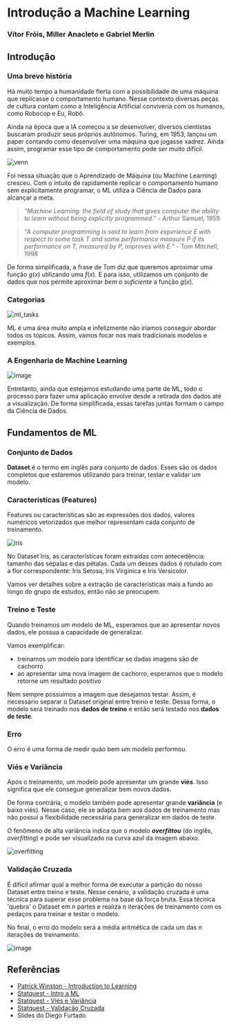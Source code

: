 # Introdução a Machine Learning
### Vítor Fróis, Miller Anacleto e Gabriel Merlin
## Introdução
### Uma breve história
Há muito tempo a humanidade flerta com a possibilidade de uma máquina que replicasse o comportamento humano. 
Nesse contexto diversas peças de cultura contam como a Inteligência Artificial conviveria com os humanos, 
como Robocop e Eu, Robô.

Ainda na época que a IA começou a se desenvolver, diversos cientistas buscaram produzir seus próprios autônomos.
Turing, em 1953, lançou um paper contando como desenvolver uma máquina que jogasse xadrez.
Ainda assim, programar esse tipo de comportamento pode ser muito difícil.

![venn](https://github.com/icmc-data/ml-study-group/assets/46361092/6002603a-1711-4cee-abf6-09de81523f2f)

Foi nessa situação que o Aprendizado de Máquina (ou Machine Learning) cresceu. Com o intuito de rapidamente replicar o comportamento 
humano sem explicitamente programar, o ML utiliza a Ciência de Dados para alcançar a meta.

> _“Machine Learning: the field of study that gives computer the ability to
> learn without being explicitly programmed.”_ - Arthur Samuel, 1959

> _“A computer programming is said to learn from experience E with respect to some task T
> and some performance measure P if its performance on T, measured by P, improves with E.”_ - Tom Mitchell, 1998

De forma simplificada, a frase de Tom diz que queremos aproximar uma função $g(x)$ utilizando uma $f(x)$. 
E para isso, utilizamos um conjunto de dados que nos permite aproximar _bem o suficiente_ a função $g(x)$.

### Categorias 
![ml_tasks](https://github.com/icmc-data/ml-study-group/assets/46361092/5148cd7a-984d-4090-8a80-2e5e71d760e1)

ML é uma área muito ampla e infelizmente não iríamos conseguir abordar todos os tópicos. 
Assim, vamos focar nos mais tradicionais modelos e exemplos.

### A Engenharia de Machine Learning
![image](https://github.com/icmc-data/ml-study-group/assets/46361092/544faf65-ea28-4236-8399-f315e2f78ead)

Entretanto, ainda que estejamos estudando uma parte de ML, todo o processo para fazer uma aplicação envolve
desde a retirada dos dados até a visualização. De forma simplificada, essas tarefas juntas formam o campo da 
Ciência de Dados.

## Fundamentos de ML
### Conjunto de Dados
**Dataset** é o termo em inglês para conjunto de dados. Esses são os dados completos que estaremos utilizando
para treinar, testar e validar um modelo.

### Características (Features)
Features ou características são as expressões dos dados, valores numéricos vetorizados que melhor representam cada conjunto de treinamento.

![iris](https://github.com/icmc-data/ml-study-group/assets/46361092/d5ad0a30-8602-43ea-b37a-488fc9b706db)

No Dataset Iris, as características foram extraídas com antecedência: tamanho das sépalas e das pétalas. Cada um desses dados é rotulado com a flor correspondente: Iris Setosa, Iris Virginica e Iris Versicolor.

Vamos ver detalhes sobre a extração de características mais a fundo ao longo do grupo de estudos, então não se preocupem.

### Treino e Teste
Quando treinamos um modelo de ML, esperamos que ao apresentar novos dados, ele possua a capacidade de generalizar.

Vamos exemplificar: 
- treinamos um modelo para identificar se dadas imagens são de cachorro
- ao apresentar uma nova imagem de cachorro, esperamos que o modelo retorne um resultado positivo

Nem sempre possuímos a imagem que desejamos testar. Assim, é necessário separar o Dataset original entre treino e teste.
Dessa forma, o modelo será treinado nos **dados de treino** e então será testado nos **dados de teste**.

### Erro
O erro é uma forma de medir quão bem um modelo performou.

### Viés e Variância
Após o treinamento, um modelo pode apresentar um grande **viés**. Isso significa que ele consegue generalizar bem novos dados. 

De forma contrária, o modelo também pode apresentar grande **variância** (e baixo viés). Nesse caso, ele se adapta bem 
aos dados de treinamento mas não possui a flexibilidade necessária para generalizar em dados de teste.

O fenômeno de alta variância indica que o modelo **_overfittou_** (do inglês, _overfitting_) e pode ser visualizado na curva azul da imagem abaixo.

![overfitting](https://github.com/icmc-data/ml-study-group/assets/46361092/217c43c6-a640-4a51-9f6d-6c99e9c8b1b1)

### Validação Cruzada
É difícil afirmar qual a melhor forma de executar a partição do nosso Dataset entre treino e teste. 
Nesse cenário, a validação cruzada é uma técnica para superar esse problema na base da força bruta. 
Essa técnica 'quebra' o Dataset em $n$ partes e realiza $n$ iterações de treinamento com os pedaços para treinar e testar o modelo.

No final, o erro do modelo será a média aritmética de cada um das $n$ iterações de treinamento.

![image](https://github.com/icmc-data/ml-study-group/assets/46361092/d7b9f1c3-c9b1-4327-8667-56644fadef4a)


## Referências
- [Patrick Winston - Introduction to Learning](https://www.youtube.com/watch?v=09mb78oiPkA&list=PLUl4u3cNGP63gFHB6xb-kVBiQHYe_4hSi&index=11)
- [Statquest - Intro a ML](https://www.youtube.com/watch?v=Gv9_4yMHFhI)
- [Statquest - Viés e Variância](https://www.youtube.com/watch?v=EuBBz3bI-aA)
- [Statquest - Validação Cruzada](https://www.youtube.com/watch?v=fSytzGwwBVw)
- Slides do Diego Furtado
